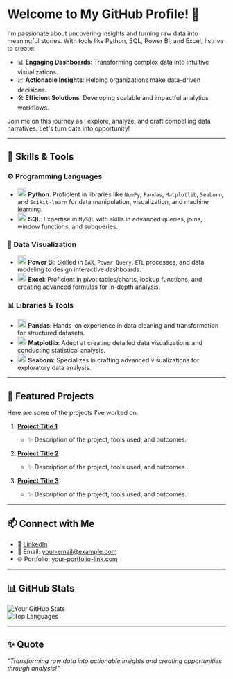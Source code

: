 # Welcome to My GitHub Profile! 👋  

I'm passionate about uncovering insights and turning raw data into meaningful stories. With tools like Python, SQL, Power BI, and Excel, I strive to create:  

- 📊 **Engaging Dashboards**: Transforming complex data into intuitive visualizations.  
- 📈 **Actionable Insights**: Helping organizations make data-driven decisions.  
- 🛠️ **Efficient Solutions**: Developing scalable and impactful analytics workflows.  

Join me on this journey as I explore, analyze, and craft compelling data narratives. Let's turn data into opportunity!  

---

## 🧰 Skills & Tools  

### ⚙️ Programming Languages  
- <img src="https://upload.wikimedia.org/wikipedia/commons/c/c3/Python-logo-notext.svg" width="20" height="20"/> **Python**: Proficient in libraries like `NumPy`, `Pandas`, `Matplotlib`, `Seaborn`, and `Scikit-learn` for data manipulation, visualization, and machine learning.  
- <img src="https://upload.wikimedia.org/wikipedia/commons/0/01/MySQL_Logo.svg" width="20" height="20"/> **SQL**: Expertise in `MySQL` with skills in advanced queries, joins, window functions, and subqueries.  

### 🎨 Data Visualization  
- <img src="https://upload.wikimedia.org/wikipedia/commons/c/cf/Power_BI_logo.svg" width="20" height="20"/> **Power BI**: Skilled in `DAX`, `Power Query`, `ETL` processes, and data modeling to design interactive dashboards.  
- <img src="https://upload.wikimedia.org/wikipedia/commons/4/4e/Microsoft_Excel_Logo_2021.svg" width="20" height="20"/> **Excel**: Proficient in pivot tables/charts, lookup functions, and creating advanced formulas for in-depth analysis.  

### 📊 Libraries & Tools  
- <img src="https://upload.wikimedia.org/wikipedia/commons/2/22/Pandas_mark.svg" width="20" height="20"/> **Pandas**: Hands-on experience in data cleaning and transformation for structured datasets.  
- <img src="https://upload.wikimedia.org/wikipedia/commons/8/84/Matplotlib_icon.svg" width="20" height="20"/> **Matplotlib**: Adept at creating detailed data visualizations and conducting statistical analysis.  
- <img src="https://seaborn.pydata.org/_static/seaborn-logo-wide.svg" width="20" height="20"/> **Seaborn**: Specializes in crafting advanced visualizations for exploratory data analysis.  

---

## 🚀 Featured Projects  

Here are some of the projects I've worked on:  

1. **[Project Title 1](#)**  
   - ✨ Description of the project, tools used, and outcomes.  

2. **[Project Title 2](#)**  
   - ✨ Description of the project, tools used, and outcomes.  

3. **[Project Title 3](#)**  
   - ✨ Description of the project, tools used, and outcomes.  

---

## 📫 Connect with Me  

- 💼 [LinkedIn](https://www.linkedin.com)  
- 📧 Email: your-email@example.com  
- 🌐 Portfolio: [your-portfolio-link.com](https://your-portfolio-link.com)  

---

## 📊 GitHub Stats  

![Your GitHub Stats](https://github-readme-stats.vercel.app/api?username=your-username&show_icons=true&theme=radical)  
![Top Languages](https://github-readme-stats.vercel.app/api/top-langs/?username=your-username&layout=compact&theme=radical)  

---

## ✨ Quote  
*"Transforming raw data into actionable insights and creating opportunities through analysis!"*  



